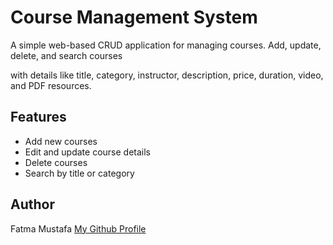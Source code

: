 # Course Management System

A simple web-based CRUD application for managing courses. Add, update, delete, and search courses 

with details like title, category, instructor, description, price, duration, video, and PDF resources.

## Features
- Add new courses
- Edit and update course details
- Delete courses
- Search by title or category

## Author
Fatma Mustafa [My Github Profile](https://github.com/fatmamustafamuhammed)

